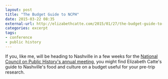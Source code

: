 ```yaml
---
layout: post
title: "The Budget Guide to NCPH"
date: 2015-03-22 08:35
external-url: http://elizabethcatte.com/2015/01/27/the-budget-guide-to-nashville-ncph2015/
categories: excerpt
tags: 
- conference
- public history
---
```


If you, like me, will be heading to Nashville in a few weeks for the
[National Council on Public History's annual
meeting](http://ncph.org/cms/conferences/2015-annual-meeting/), you might find
Elizabeth Catte's guide to Nashville's food and culture on a budget
useful for your pre-trip research.
